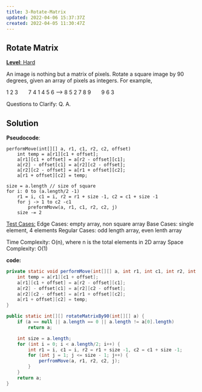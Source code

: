 ```yaml
---
title: 3-Rotate-Matrix
updated: 2022-04-06 15:37:37Z
created: 2022-04-05 11:30:47Z
---
```


## **Rotate Matrix**

<ins>**Level**: Hard</ins>

An image is nothing but a matrix of pixels. Rotate a square image
by 90 degrees, given an array of pixels as integers. For example,

1 2 3       7 4 1
4 5 6 --> 8 5 2
7 8 9       9 6 3

Questions to Clarify:
Q.
A.

## Solution

**Pseudocode**:

```
performMove(int[][] a, r1, c1, r2, c2, offset)
    int temp = a[r1][c1 + offset];
    a[r1][c1 + offset] = a[r2 - offset][c1];
    a[r2] - offset[c1] = a[r2][c2 - offset];
    a[r2][c2 - offset] = a[r1 + offset][c2];
    a[r1 + offset][c2] = temp;

size = a.length // size of square
for i: 0 to (a.length/2 -1)
    r1 = i, c1 = i, r2 = r1 + size -1, c2 = c1 + size -1
    for j -> 1 to c2 -c1
        preformMovw(a, r1, c1, r2, c2, j)
    size -= 2
```

<ins>Test Cases:</ins>
Edge Cases: empty array, non square array
Base Cases: single element, 4 elements
Regular Cases: odd length array, even lenth array

Time Complexity: O(n), where n is the total elements in 2D array
Space Complexity: O(1)

**code:**

```java
private static void performMove(int[][] a, int r1, int c1, int r2, int c2, int offset) {
    int temp = a[r1][c1 + offset];
    a[r1][c1 + offset] = a[r2 - offset][c1];
    a[r2] - offset[c1] = a[r2][c2 - offset];
    a[r2][c2 - offset] = a[r1 + offset][c2];
    a[r1 + offset][c2] = temp;
}

public static int[][] rotateMatrixBy90(int[][] a) {
    if (a == null || a.length == 0 || a.length != a[0].length)
        return a;

    int size = a.length;
    for (int i = 0; i < a.length/2; i++) {
        int r1 = i, c1 = i, r2 = r1 + size -1, c2 = c1 + size -1;
        for (int j = 1; j <= size - 1; j++) {
            perfromMove(a, r1, r2, c2, j);
        }
    }
    return a;
}
```